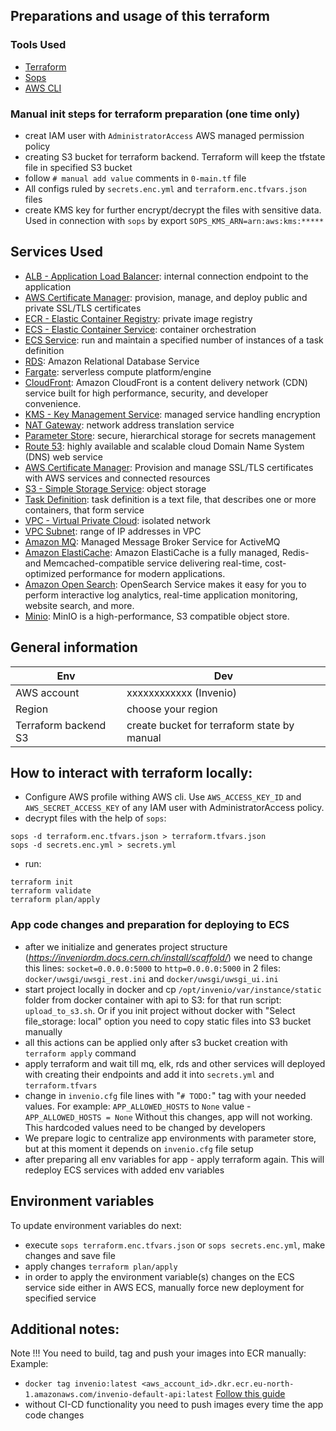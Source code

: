 ## Preparations and usage of this terraform

### Tools Used

* [Terraform](https://www.terraform.io/)
* [Sops](https://github.com/mozilla/sops)
* [AWS CLI](https://aws.amazon.com/cli/)

### Manual init steps for terraform preparation (one time only)
- creat IAM user with `AdministratorAccess` AWS managed permission policy
- creating S3 bucket for terraform backend. Terraform will keep the tfstate file in specified S3 bucket
- follow `# manual add value` comments in `0-main.tf` file
- All configs ruled by `secrets.enc.yml` and `terraform.enc.tfvars.json` files
- create KMS key for further encrypt/decrypt the files with sensitive data. Used in connection with `sops` by export `SOPS_KMS_ARN=arn:aws:kms:*****`

## Services Used

* [ALB - Application Load Balancer](https://aws.amazon.com/elasticloadbalancing/application-load-balancer/): internal connection endpoint to the application
* [AWS Certificate Manager](https://aws.amazon.com/certificate-manager/): provision, manage, and deploy public and private SSL/TLS certificates
* [ECR - Elastic Container Registry](https://aws.amazon.com/ecr/): private image registry
* [ECS - Elastic Container Service](https://aws.amazon.com/ecs/): container orchestration
* [ECS Service](https://docs.aws.amazon.com/AmazonECS/latest/developerguide/ecs_services.html): run and maintain a specified number of instances of a task definition
* [RDS](https://aws.amazon.com/rds/): Amazon Relational Database Service
* [Fargate](https://aws.amazon.com/fargate/): serverless compute platform/engine
* [CloudFront](https://aws.amazon.com/cloudfront/): Amazon CloudFront is a content delivery network (CDN) service built for high performance, security, and developer convenience.
* [KMS - Key Management Service](https://aws.amazon.com/kms/): managed service handling encryption
* [NAT Gateway](https://docs.aws.amazon.com/vpc/latest/userguide/vpc-nat-gateway.html): network address translation service
* [Parameter Store](https://docs.aws.amazon.com/systems-manager/latest/userguide/systems-manager-parameter-store.html): secure, hierarchical storage for secrets management
* [Route 53](https://aws.amazon.com/route53/): highly available and scalable cloud Domain Name System (DNS) web service
* [AWS Certificate Manager](https://aws.amazon.com/certificate-manager/): Provision and manage SSL/TLS certificates with AWS services and connected resources
* [S3 - Simple Storage Service](https://aws.amazon.com/s3/): object storage
* [Task Definition](https://docs.aws.amazon.com/AmazonECS/latest/developerguide/task_definitions.html): task definition is a text file, that describes one or more containers, that form service
* [VPC - Virtual Private Cloud](https://aws.amazon.com/vpc/): isolated network
* [VPC Subnet](https://docs.aws.amazon.com/vpc/latest/userguide/configure-subnets.html): range of IP addresses in VPC
* [Amazon MQ](https://aws.amazon.com/de/amazon-mq/): Managed Message Broker Service for ActiveMQ
* [Amazon ElastiCache](https://aws.amazon.com/elasticache/?nc1=h_ls): Amazon ElastiCache is a fully managed, Redis- and Memcached-compatible service delivering real-time, cost-optimized performance for modern applications.
* [Amazon Open Search](https://aws.amazon.com/opensearch-service/): OpenSearch Service makes it easy for you to perform interactive log analytics, real-time application monitoring, website search, and more.
* [Minio](https://min.io/): MinIO is a high-performance, S3 compatible object store.

## General information
| Env                  | Dev                                                  |
|----------------------|------------------------------------------------------|
| AWS account          | xxxxxxxxxxxx (Invenio)                               |
| Region               | choose your region                                   |
| Terraform backend S3 | create bucket for terraform state by manual          |

## How to interact with terraform locally:
- Configure AWS profile withing AWS cli. Use `AWS_ACCESS_KEY_ID` and `AWS_SECRET_ACCESS_KEY` of any IAM user with AdministratorAccess policy.
- decrypt files with the help of `sops`:
```
sops -d terraform.enc.tfvars.json > terraform.tfvars.json
sops -d secrets.enc.yml > secrets.yml
```
- run:
```
terraform init
terraform validate
terraform plan/apply
```
### App code changes and preparation for deploying to ECS
- after we initialize and generates project structure (_https://inveniordm.docs.cern.ch/install/scaffold/_) we need to change this lines:
  `socket=0.0.0.0:5000` to `http=0.0.0.0:5000`
  in 2 files: `docker/uwsgi/uwsgi_rest.ini` and `docker/uwsgi/uwsgi_ui.ini`
- start project locally in docker and cp `/opt/invenio/var/instance/static` folder from docker container with api to S3:
  for that run script: `upload_to_s3.sh`. Or if you init project without docker with "Select file_storage: local" option you need to copy static files into S3 bucket manually
- all this actions can be applied only after s3 bucket creation with `terraform apply` command
- apply terraform and wait till mq, elk, rds and other services will deployed with creating their endpoints and add it into `secrets.yml` and `terraform.tfvars`
- change in `invenio.cfg` file lines with "`# TODO:`" tag with your needed values. For example:
  `APP_ALLOWED_HOSTS` to `None` value - `APP_ALLOWED_HOSTS = None`
  Without this changes, app will not working. This hardcoded values need to be changed by developers
- We prepare logic to centralize app environments with parameter store, but at this moment it depends on `invenio.cfg` file setup
- after preparing all env variables for app - apply terraform again. This will redeploy ECS services with added env variables

## Environment variables
To update environment variables do next:
- execute `sops terraform.enc.tfvars.json` or `sops secrets.enc.yml`, make changes and save file
- apply changes `terraform plan/apply`
- in order to apply the environment variable(s) changes on the ECS service side either in AWS ECS, manually force new deployment for specified service

## Additional notes:
Note !!! You need to build, tag and push your images into ECR manually:
Example:
- `docker tag invenio:latest <aws_account_id>.dkr.ecr.eu-north-1.amazonaws.com/invenio-default-api:latest`
[Follow this guide](https://docs.aws.amazon.com/AmazonECR/latest/userguide/docker-push-ecr-image.html)
- without CI-CD functionality you need to push images every time the app code changes

